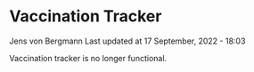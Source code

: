 Vaccination Tracker
================
Jens von Bergmann
Last updated at 17 September, 2022 - 18:03

Vaccination tracker is no longer functional.

